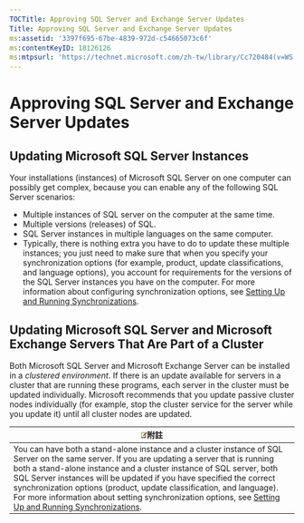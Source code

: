 ```yaml
---
TOCTitle: Approving SQL Server and Exchange Server Updates
Title: Approving SQL Server and Exchange Server Updates
ms:assetid: '3397f695-67be-4839-972d-c54665073c6f'
ms:contentKeyID: 18126126
ms:mtpsurl: 'https://technet.microsoft.com/zh-tw/library/Cc720484(v=WS.10)'
---
```


Approving SQL Server and Exchange Server Updates
================================================

Updating Microsoft SQL Server Instances
---------------------------------------

Your installations (instances) of Microsoft SQL Server on one computer can possibly get complex, because you can enable any of the following SQL Server scenarios:

-   Multiple instances of SQL server on the computer at the same time.
-   Multiple versions (releases) of SQL.
-   SQL Server instances in multiple languages on the same computer.
-   Typically, there is nothing extra you have to do to update these multiple instances; you just need to make sure that when you specify your synchronization options (for example, product, update classifications, and language options), you account for requirements for the versions of the SQL Server instances you have on the computer. For more information about configuring synchronization options, see [Setting Up and Running Synchronizations](https://technet.microsoft.com/a5a006b4-24f6-49d9-bf9b-ceb05934c7ec).

Updating Microsoft SQL Server and Microsoft Exchange Servers That Are Part of a Cluster
---------------------------------------------------------------------------------------

Both Microsoft SQL Server and Microsoft Exchange Server can be installed in a *clustered environment*. If there is an update available for servers in a cluster that are running these programs, each server in the cluster must be updated individually. Microsoft recommends that you update passive cluster nodes individually (for example, stop the cluster service for the server while you update it) until all cluster nodes are updated.

| ![](images/Cc720484.note(WS.10).gif)附註                                                                                                                                                                                                                                                                                                                                                                                                                                                                               |
|-----------------------------------------------------------------------------------------------------------------------------------------------------------------------------------------------------------------------------------------------------------------------------------------------------------------------------------------------------------------------------------------------------------------------------------------------------------------------------------------------------------------------------------------------------|
| You can have both a stand-alone instance and a cluster instance of SQL Server on the same server. If you are updating a server that is running both a stand-alone instance and a cluster instance of SQL server, both SQL Server instances will be updated if you have specified the correct synchronization options (product, update classification, and language). For more information about setting synchronization options, see [Setting Up and Running Synchronizations](https://technet.microsoft.com/a5a006b4-24f6-49d9-bf9b-ceb05934c7ec). |
